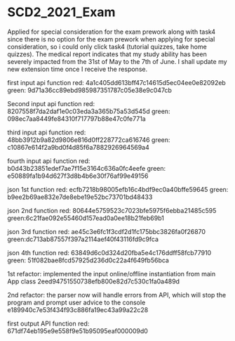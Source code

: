 # SCD2_2021_Exam
Applied for special consideration for the exam prework along with task4 since there is 
no option for the exam prework when applying for special consideration, so i could only 
click task4 (tutorial quizzes, take home quizzes). The medical report indicates
that my study ability has been severely impacted from the 31st of May to the 7th
of June. I shall update my new extension time once I receive the response. 

first input api function
red: 4a1c405dd613bff47c14615d5ec04ee0e82092eb
green: 9d71a36cc89ebd985987351787c05e38e9c047cb

Second input api function
red: 8207558f7da2daf1e0c03eda3a365b75a53d545d
green: 098ec7aa8449fe84310f717797b88e47c0fe771a

third input api function
red: 48bb3912b9a82d9806e816d0ff228772ca616746
green: c10867e614f2a9bd0f4d85f6a7882926964569a4

fourth input api function
red: b0d43b23851edef7ae7f15e3164c636a0fc4eefe
green: e50889fa1b94d627f3d8b4b6e30f76af99e49156

json 1st function
red: ecfb7218b98005efb16c4bdf9ec0a40bffe59645
green: b9ee2b69ae832e7de8ebe19e52bc73701bd48433

json 2nd function
red: 80644e5759523c7023bfe5975f6ebba21485c595
green:6c21fae092e55460d157ead0a0ee18b21feb69b1

json 3rd function 
red: ae45c3e6fc1f3cdf2d1fc175bbc3826fa0f26870
green:dc713ab87557f397a2114aef40f43116fd9c9fca

json 4th function
red: 63849d6c0d324d20fba5e4c176ddff58fcb77910
green: 51f082bae8fcd57925d236d0c22a4f649fb56bca

1st refactor: implemented the input online/offline instantiation from main App class
2eed94751550738efb800e82d7c530c1fa0a489d

2nd refactor: the parser now will handle errors from API, which will stop the program and prompt
user advice to the console
e189940c7e53f434f93c886fa19ec43a99a22c28

first output API function
red: 671df74eb195e9e558f9e51b95095eaf000009d0


